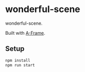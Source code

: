 # wonderful-scene

wonderful-scene.

Built with [A-Frame](https://aframe.io).

## Setup

```sh
npm install
npm run start
```
